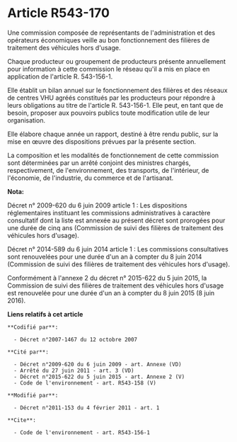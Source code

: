 # Article R543-170

Une commission composée de représentants de l'administration et des opérateurs économiques veille au bon fonctionnement des
filières de traitement des véhicules hors d'usage. 

Chaque producteur ou groupement de producteurs présente annuellement pour information à cette commission le réseau qu'il a
mis en place en application de l'article R. 543-156-1. 

Elle établit un bilan annuel sur le fonctionnement des filières et des réseaux de centres VHU agréés constitués par les
producteurs pour répondre à leurs obligations au titre de l'article R. 543-156-1. Elle peut, en tant que de besoin, proposer
aux pouvoirs publics toute modification utile de leur organisation. 

Elle élabore chaque année un rapport, destiné à être rendu public, sur la mise en œuvre des dispositions prévues par la
présente section. 

La composition et les modalités de fonctionnement de cette commission sont déterminées par un arrêté conjoint des ministres
chargés, respectivement, de l'environnement, des transports, de l'intérieur, de l'économie, de l'industrie, du commerce et de
l'artisanat.

**Nota:**

Décret n° 2009-620 du 6 juin 2009 article 1 : Les dispositions réglementaires instituant les commissions administratives à
caractère consultatif dont la liste est annexée au présent décret sont prorogées pour une durée de cinq ans (Commission de
suivi des filières de traitement des véhicules hors d'usage).

Décret n° 2014-589 du 6 juin 2014 article 1 : Les commissions consultatives sont renouvelées pour une durée d'un an à compter
du 8 juin 2014 (Commission de suivi des filières de traitement des véhicules hors d'usage).

Conformément à l'annexe 2 du décret n° 2015-622 du 5 juin 2015, la Commission de suivi des filières de traitement des
véhicules hors d'usage est renouvelée pour une durée d'un an à compter du 8 juin 2015 (8 juin 2016).

**Liens relatifs à cet article**

	**Codifié par**:

	  - Décret n°2007-1467 du 12 octobre 2007

	**Cité par**:

	  - Décret n°2009-620 du 6 juin 2009 - art. Annexe (VD)
	  - Arrêté du 27 juin 2011 - art. 3 (VD)
	  - Décret n°2015-622 du 5 juin 2015 - art. Annexe 2 (V)
	  - Code de l'environnement - art. R543-158 (V)

	**Modifié par**:

	  - Décret n°2011-153 du 4 février 2011 - art. 1

	**Cite**:

	  - Code de l'environnement - art. R543-156-1
